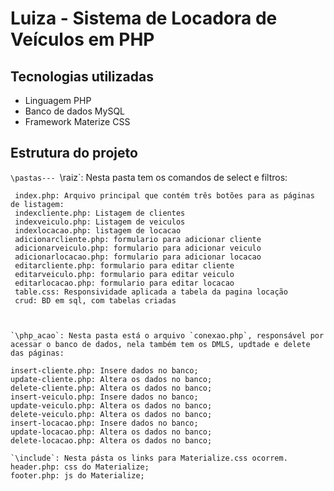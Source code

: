 # Luiza - Sistema de Locadora de Veículos em PHP

## Tecnologias utilizadas

- Linguagem PHP
- Banco de dados MySQL
- Framework Materize CSS

## Estrutura do projeto

`\pastas---
	`\raiz`: Nesta pasta tem os comandos de select e filtros:
	
	 index.php: Arquivo principal que contém três botões para as páginas de listagem:
	 indexcliente.php: Listagem de clientes
	 indexveiculo.php: Listagem de veiculos
	 indexlocacao.php: listagem de locacao
	 adicionarcliente.php: formulario para adicionar cliente
	 adicionarveiculo.php: formulario para adicionar veiculo
	 adicionarlocacao.php: formulario para adicionar locacao
	 editarcliente.php: formulario para editar cliente
	 editarveiculo.php: formulario para editar veiculo
	 editarlocacao.php: formulario para editar locacao
	 table.css: Responsividade aplicada a tabela da pagina locação
	 crud: BD em sql, com tabelas criadas
	 

	 
	`\php_acao`: Nesta pasta está o arquivo `conexao.php`, responsável por acessar o banco de dados, nela também tem os DMLS, updtade e delete das páginas:
	
	insert-cliente.php: Insere dados no banco;
	update-cliente.php: Altera os dados no banco;
	delete-cliente.php: Altera os dados no banco;
	insert-veiculo.php: Insere dados no banco;
	update-veiculo.php: Altera os dados no banco;
	delete-veiculo.php: Altera os dados no banco;
	insert-locacao.php: Insere dados no banco;
	update-locacao.php: Altera os dados no banco;
	delete-locacao.php: Altera os dados no banco;
	
	`\include`: Nesta pásta os links para Materialize.css ocorrem.
	header.php: css do Materialize;
	footer.php: js do Materialize;
	
